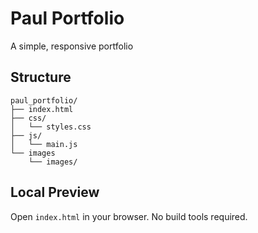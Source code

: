 
# Paul Portfolio

A simple, responsive portfolio 

## Structure

```
paul_portfolio/
├── index.html
├── css/
│   └── styles.css
├── js/
│   └── main.js
└── images
    └── images/
```

## Local Preview

Open `index.html` in your browser. No build tools required.
